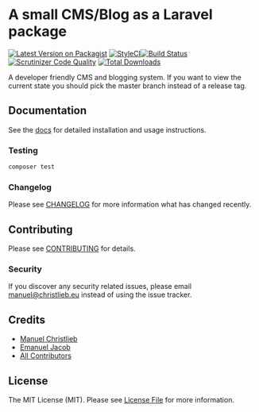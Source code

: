 # A small CMS/Blog as a Laravel package

[![Latest Version on Packagist](https://img.shields.io/packagist/v/oscer-io/oscer.svg?style=flat-square)](https://packagist.org/packages/oscer-io/oscer)
[![StyleCI](https://github.styleci.io/repos/244145339/shield?branch=master)](https://github.styleci.io/repos/244145339)[![Build Status](https://img.shields.io/travis/bambamboole/laravel-cms/master.svg?style=flat-square)](https://travis-ci.org/bambamboole/laravel-cms)
[![Scrutinizer Code Quality](https://scrutinizer-ci.com/g/oscer-io/oscer/badges/quality-score.png?b=master)](https://scrutinizer-ci.com/g/oscer-io/oscer/?branch=master)
[![Total Downloads](https://img.shields.io/packagist/dt/oscer-io/oscer.svg?style=flat-square)](https://packagist.org/packages/bambamboole/laravel-cms)

A developer friendly CMS and blogging system. 
If you want to view the current state you should pick the master branch instead of a release tag.

## Documentation
See the [docs](https://oscer.io) for detailed installation and usage instructions.

### Testing

``` bash
composer test
```

### Changelog

Please see [CHANGELOG](CHANGELOG.md) for more information what has changed recently.

## Contributing

Please see [CONTRIBUTING](CONTRIBUTING.md) for details.

### Security

If you discover any security related issues, please email manuel@christlieb.eu instead of using the issue tracker.

## Credits

- [Manuel Christlieb](https://github.com/bambamboole)
- [Emanuel Jacob](https://github.com/slashplusweb)
- [All Contributors](../../contributors)

## License

The MIT License (MIT). Please see [License File](LICENSE.md) for more information.

